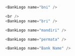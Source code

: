 ```js
<BankLogo name="bni" />
```
```js
<br />
<BankLogo name="bri" />
```
```js
<BankLogo name="mandiri" />
```
```js
<BankLogo name="permata" />
```
```js
<BankLogo name="Bank Name" />
```
